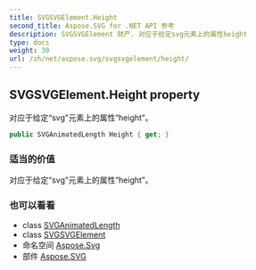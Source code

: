 ```yaml
---
title: SVGSVGElement.Height
second_title: Aspose.SVG for .NET API 参考
description: SVGSVGElement 财产. 对应于给定svg元素上的属性height
type: docs
weight: 30
url: /zh/net/aspose.svg/svgsvgelement/height/
---
```

## SVGSVGElement.Height property

对应于给定“svg”元素上的属性“height”。

```csharp
public SVGAnimatedLength Height { get; }
```

### 适当的价值

对应于给定“svg”元素上的属性“height”。

### 也可以看看

* class [SVGAnimatedLength](../../../aspose.svg.datatypes/svganimatedlength/)
* class [SVGSVGElement](../)
* 命名空间 [Aspose.Svg](../../svgsvgelement/)
* 部件 [Aspose.SVG](../../../)


